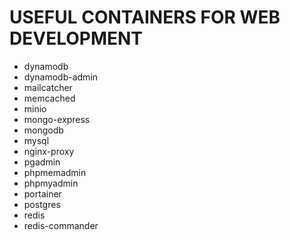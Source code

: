 # USEFUL CONTAINERS FOR WEB DEVELOPMENT

- dynamodb
- dynamodb-admin
- mailcatcher
- memcached
- minio
- mongo-express
- mongodb
- mysql
- nginx-proxy
- pgadmin
- phpmemadmin
- phpmyadmin
- portainer
- postgres
- redis
- redis-commander
